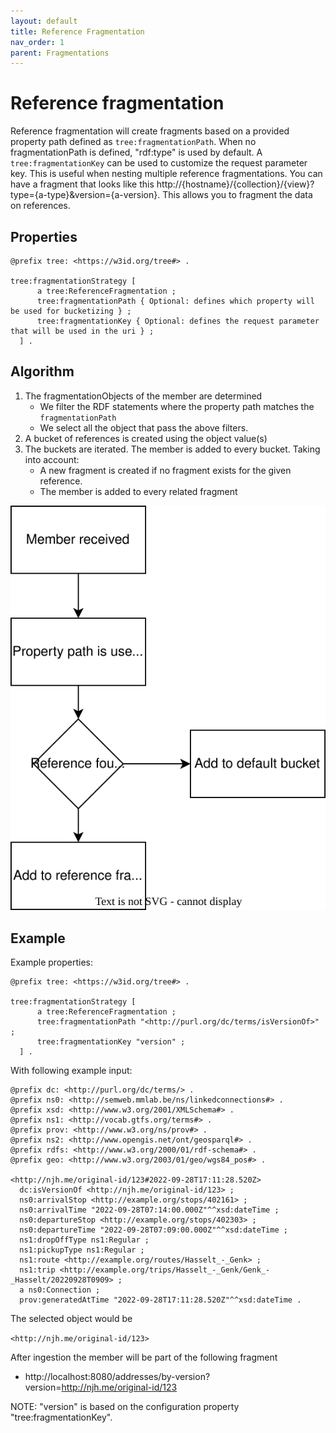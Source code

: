 ```yaml
---
layout: default
title: Reference Fragmentation
nav_order: 1
parent: Fragmentations
---
```


# Reference fragmentation

Reference fragmentation will create fragments based on a provided property path defined as `tree:fragmentationPath`.
When no fragmentationPath is defined, "rdf:type" is used by default.
A `tree:fragmentationKey` can be used to customize the request parameter key. This is useful when nesting multiple reference fragmentations. 
You can have a fragment that looks like this http://{hostname}/{collection}/{view}?type={a-type}&version={a-version}.
This allows you to fragment the data on references.

## Properties

  ```ttl
  @prefix tree: <https://w3id.org/tree#> .
  
  tree:fragmentationStrategy [
        a tree:ReferenceFragmentation ;
        tree:fragmentationPath { Optional: defines which property will be used for bucketizing } ;
        tree:fragmentationKey { Optional: defines the request parameter that will be used in the uri } ;
    ] .
  ```

## Algorithm

1. The fragmentationObjects of the member are determined
   - We filter the RDF statements where the property path matches the `fragmentationPath`
   - We select all the object that pass the above filters.
2. A bucket of references is created using the object value(s)
3. The buckets are iterated. The member is added to every bucket. Taking into account:
   - A new fragment is created if no fragment exists for the given reference.
   - The member is added to every related fragment

![](../../../ldes-fragmentisers/ldes-fragmentisers-reference/content/reference_algorithm.svg)

## Example

Example properties:

  ```ttl
  @prefix tree: <https://w3id.org/tree#> .
  
  tree:fragmentationStrategy [
        a tree:ReferenceFragmentation ;
        tree:fragmentationPath "<http://purl.org/dc/terms/isVersionOf>" ;
        tree:fragmentationKey "version" ;
    ] .
  ```

With following example input:

```ttl
@prefix dc: <http://purl.org/dc/terms/> .
@prefix ns0: <http://semweb.mmlab.be/ns/linkedconnections#> .
@prefix xsd: <http://www.w3.org/2001/XMLSchema#> .
@prefix ns1: <http://vocab.gtfs.org/terms#> .
@prefix prov: <http://www.w3.org/ns/prov#> .
@prefix ns2: <http://www.opengis.net/ont/geosparql#> .
@prefix rdfs: <http://www.w3.org/2000/01/rdf-schema#> .
@prefix geo: <http://www.w3.org/2003/01/geo/wgs84_pos#> .

<http://njh.me/original-id/123#2022-09-28T17:11:28.520Z>
  dc:isVersionOf <http://njh.me/original-id/123> ;
  ns0:arrivalStop <http://example.org/stops/402161> ;
  ns0:arrivalTime "2022-09-28T07:14:00.000Z"^^xsd:dateTime ;
  ns0:departureStop <http://example.org/stops/402303> ;
  ns0:departureTime "2022-09-28T07:09:00.000Z"^^xsd:dateTime ;
  ns1:dropOffType ns1:Regular ;
  ns1:pickupType ns1:Regular ;
  ns1:route <http://example.org/routes/Hasselt_-_Genk> ;
  ns1:trip <http://example.org/trips/Hasselt_-_Genk/Genk_-_Hasselt/20220928T0909> ;
  a ns0:Connection ;
  prov:generatedAtTime "2022-09-28T17:11:28.520Z"^^xsd:dateTime .
```

The selected object would be

`<http://njh.me/original-id/123>`

After ingestion the member will be part of the following fragment
- http://localhost:8080/addresses/by-version?version=<http://njh.me/original-id/123>

NOTE: "version" is based on the configuration property "tree:fragmentationKey".